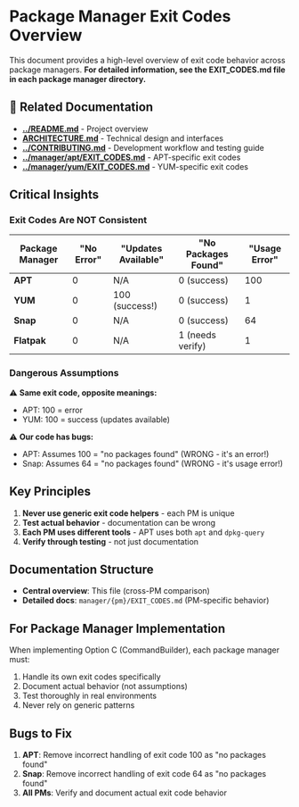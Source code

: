 # Package Manager Exit Codes Overview

This document provides a high-level overview of exit code behavior across package managers.
**For detailed information, see the EXIT_CODES.md file in each package manager directory.**

## 📖 Related Documentation

- **[../README.md](../README.md)** - Project overview
- **[ARCHITECTURE.md](ARCHITECTURE.md)** - Technical design and interfaces
- **[../CONTRIBUTING.md](../CONTRIBUTING.md)** - Development workflow and testing guide
- **[../manager/apt/EXIT_CODES.md](../manager/apt/EXIT_CODES.md)** - APT-specific exit codes
- **[../manager/yum/EXIT_CODES.md](../manager/yum/EXIT_CODES.md)** - YUM-specific exit codes

## Critical Insights

### Exit Codes Are NOT Consistent
| Package Manager | "No Error" | "Updates Available" | "No Packages Found" | "Usage Error" |
|----------------|------------|-------------------|-------------------|---------------|
| **APT**        | 0          | N/A               | 0 (success)       | 100           |
| **YUM**        | 0          | 100 (success!)    | 0 (success)       | 1             |
| **Snap**       | 0          | N/A               | 0 (success)       | 64            |
| **Flatpak**    | 0          | N/A               | 1 (needs verify)  | 1             |

### Dangerous Assumptions

⚠️ **Same exit code, opposite meanings:**
- APT: 100 = error
- YUM: 100 = success (updates available)

⚠️ **Our code has bugs:**
- APT: Assumes 100 = "no packages found" (WRONG - it's an error!)
- Snap: Assumes 64 = "no packages found" (WRONG - it's usage error!)

## Key Principles

1. **Never use generic exit code helpers** - each PM is unique
2. **Test actual behavior** - documentation can be wrong
3. **Each PM uses different tools** - APT uses both `apt` and `dpkg-query`
4. **Verify through testing** - not just documentation

## Documentation Structure

- **Central overview**: This file (cross-PM comparison)
- **Detailed docs**: `manager/{pm}/EXIT_CODES.md` (PM-specific behavior)

## For Package Manager Implementation

When implementing Option C (CommandBuilder), each package manager must:
1. Handle its own exit codes specifically
2. Document actual behavior (not assumptions)
3. Test thoroughly in real environments
4. Never rely on generic patterns

## Bugs to Fix

1. **APT**: Remove incorrect handling of exit code 100 as "no packages found"
2. **Snap**: Remove incorrect handling of exit code 64 as "no packages found"
3. **All PMs**: Verify and document actual exit code behavior
